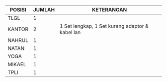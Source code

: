 

| POSISI | JUMLAH | KETERANGAN |
| --- | --- | --- |
| TLGL | 1 |  |
| KANTOR | 2 | 1 Set lengkap, 1 Set kurang adaptor & kabel lan |
| NAHRUL | 1 | |
| NATAN | 1 | |
| YOGA | 1 | |
| MIKAEL | 1 | |
| TPLI | 1 | |
